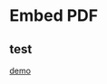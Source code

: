 # Embed PDF

<object data="https://rgeerkens.github.io/Documentation/3.0/demopdf.pdf" type="application/pdf" width="100%" height="400%">

## test

[demo](demopdf.pdf)
